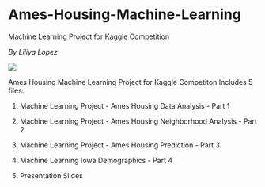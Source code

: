 # Ames-Housing-Machine-Learning

Machine Learning Project for Kaggle Competition

*By Liliya Lopez*

<img src='https://storage.googleapis.com/kaggle-competitions/kaggle/5407/media/housesbanner.png'/>

Ames Housing Machine Learning Project for Kaggle Competiton Includes 5 files:

1. Machine Learning Project - Ames Housing Data Analysis - Part 1

2. Machine Learning Project - Ames Housing Neighborhood Analysis - Part 2

3. Machine Learning Project - Ames Housing Prediction - Part 3

4. Machine Learning Iowa Demographics - Part 4

5. Presentation Slides
